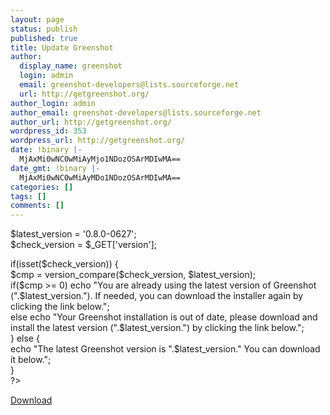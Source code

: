 ```yaml
---
layout: page
status: publish
published: true
title: Update Greenshot
author:
  display_name: greenshot
  login: admin
  email: greenshot-developers@lists.sourceforge.net
  url: http://getgreenshot.org/
author_login: admin
author_email: greenshot-developers@lists.sourceforge.net
author_url: http://getgreenshot.org/
wordpress_id: 353
wordpress_url: http://getgreenshot.org/
date: !binary |-
  MjAxMi0wNC0wMiAyMjo1NDozOSArMDIwMA==
date_gmt: !binary |-
  MjAxMi0wNC0wMiAyMDo1NDozOSArMDIwMA==
categories: []
tags: []
comments: []
---
```

<p>
<?php<br />
$latest_version = '0.8.0-0627';<br />
$check_version = $_GET['version'];</p>
<p>if(isset($check_version)) {<br />
	$cmp = version_compare($check_version, $latest_version);<br />
	if($cmp >= 0) echo "You are already using the latest version of Greenshot (".$latest_version."). If needed, you can download the installer again by clicking the link below.";<br />
	else echo "Your Greenshot installation is out of date, please download and install the latest version (".$latest_version.") by clicking the link below.";<br />
} else {<br />
	echo "The latest Greenshot version is ".$latest_version." You can download it below.";<br />
}<br />
?></p>
<p><a class="button" href="/current/" title="Download the latest stable version of Greenshot" rel="nofollow" target="_blank">Download</a></p>
